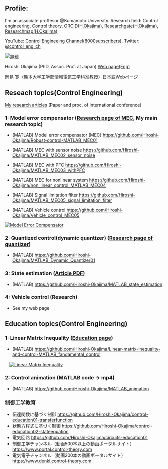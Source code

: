 
## Profile: 

I'm an associate proffesor @Kumamoto University. Research field: Control engineering, Control theory, [ORCID(H.Okajima)](https://orcid.org/0000-0001-7621-7482), [Researchgate(H.Okajima)](https://www.researchgate.net/profile/Hiroshi-Okajima), [Researchmap(H.Okajima)](https://researchmap.jp/read0203288?lang=en)

YouTube: [Control Engineeing Channel(8000subscribers)](https://www.youtube.com/c/ControlEngineeringChannel/videos), Twitter: [@control_eng_ch](https://twitter.com/control_eng_ch)

![無題](https://user-images.githubusercontent.com/112537733/188295382-7b3892e7-38ec-4fc6-93e2-f9d575c0926c.jpg)

Hiroshi Okajima (PhD, Assoc. Prof. at Japan) [Web page(Eng)](https://www.control-theory.com/en)

岡島 寛（熊本大学工学部情報電気工学科准教授）[日本語Webページ](https://www.control-theory.com)

## Reseach topics(Control Engineering) 

[My research articles](https://www.control-theory.com/en/research-achievements) (Paper and proc. of international conference)

### 1: Model error compensator ([Research page of MEC](https://www.control-theory.com/en/rt-model-error-compensator), My main research topic)

  - (MATLAB) Model error compensator (MEC) https://github.com/Hiroshi-Okajima/Robust-control-MATLAB_MEC01
  
  - (MATLAB) MEC with sensor noise https://github.com/Hiroshi-Okajima/MATLAB_MEC02_sensor_noise
  
  - (MATLAB) MEC with PFC https://github.com/Hiroshi-Okajima/MATLAB_MEC03_withPFC
  
  - (MATLAB) MEC for nonlinear system https://github.com/Hiroshi-Okajima/non_linear_control_MATLAB_MEC04
  
  - (MATLAB) Signal limitation filter https://github.com/Hiroshi-Okajima/MATLAB_MEC05_signal_limitation_filter
 
  - (MATLAB) Vehicle control https://github.com/Hiroshi-Okajima/Vehicle_control_MEC05
 
 [![Model Error Compensator](https://user-images.githubusercontent.com/112537733/188101796-e5bb2581-ab5b-4618-8380-e1d0a7320e71.png)](https://youtu.be/hYeekwsedAM)

### 2: Quantized control(dynamic quantizer) ([Research page of quantizer](https://sites.google.com/view/deltasiguma))

  - (MATLAB) https://github.com/Hiroshi-Okajima/MATLAB_Dynamic_Quantizer01

### 3: State estimation ([Article PDF](https://www.tandfonline.com/doi/full/10.1080/18824889.2021.1985702))

  - (MATLAB) https://github.com/Hiroshi-Okajima/MATLAB_state_estimation 

### 4: Vehicle control (Research)

  - See my web page

## Education topics(Control Engineering)

### 1: Linear Matrix Inequality ([Education page](https://www.control-theory.com/en/et-linear-matrix-inequality))

  - (MATLAB) https://github.com/Hiroshi-Okajima/Linear-matrix-inequality-and-control-MATLAB_fandamental_control

　[![Linear Matrix Inequality](https://user-images.githubusercontent.com/112537733/188101141-f86dee2e-ba6a-41c3-b223-e12b2da5aef6.png)](https://youtu.be/QfXJ01dIpL0)

### 2: Control animation (MATLAB code -> mp4)

  - (MATLAB) https://github.com/Hiroshi-Okajima/MATLAB_animation

### 制御工学教育

 - 伝達関数に基づく制御 https://github.com/Hiroshi-Okajima/control-education01-transferfunction
 - 状態方程式に基づく制御 https://github.com/Hiroshi-Okajima/control-education02-stateequation
 - 電気回路 https://github.com/Hiroshi-Okajima/circuits-education01
 - 制御工学チャンネル（動画500本以上の動画ポータルサイト） https://www.portal.control-theory.com
 - 電気電子チャンネル（動画200本の動画ポータルサイト） https://www.denki.control-theory.com
